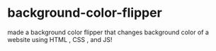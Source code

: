 # background-color-flipper
made a background color flipper that changes background color of a website using HTML , CSS , and JS!

